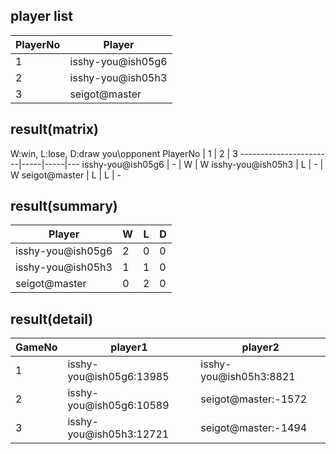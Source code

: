 ## player list
PlayerNo  |  Player
----------|-------------------
1         |  isshy-you@ish05g6
2         |  isshy-you@ish05h3
3         |  seigot@master
## result(matrix)
W:win, L:lose, D:draw
you\opponent PlayerNo  |  1  |  2  |  3
-----------------------|-----|-----|---
isshy-you@ish05g6      |  -  |  W  |  W
isshy-you@ish05h3      |  L  |  -  |  W
seigot@master          |  L  |  L  |  -
## result(summary)
Player             |  W  |  L  |  D
-------------------|-----|-----|---
isshy-you@ish05g6  |  2  |  0  |  0
isshy-you@ish05h3  |  1  |  1  |  0
seigot@master      |  0  |  2  |  0
## result(detail)
GameNo  |  player1                  |  player2
--------|---------------------------|------------------------
1       |  isshy-you@ish05g6:13985  |  isshy-you@ish05h3:8821
2       |  isshy-you@ish05g6:10589  |  seigot@master:-1572
3       |  isshy-you@ish05h3:12721  |  seigot@master:-1494
